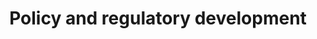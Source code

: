 ---
title: Policy and regulatory development
image: ecd1035dfd8826a6ca91b4a52d2d3b73bba1a36a.jpg
image: 49076fb5ede229d30d9bc2dedf9c2227bda08f0a.jpg
excerpt: Assistance in creating effective policies and regulations for emerging technologies
purchase_link: https://tinlake.com/
---